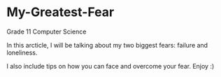 # My-Greatest-Fear
Grade 11 Computer Science

In this arcticle, I will be talking about my two biggest fears: failure and loneliness.

I also include tips on how you can face and overcome your fear. Enjoy :)
